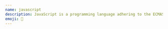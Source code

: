 ```yaml
---
name: javascript
description: JavaScript is a programming language adhering to the ECMAScript spec.
emoji: 🔮
---
```

